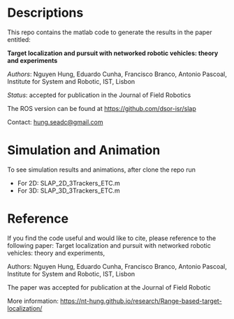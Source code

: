 # Descriptions 
This repo contains the matlab code to generate the results in the paper entitled:

**Target localization and pursuit with networked robotic vehicles: theory and experiments**

*Authors*: Nguyen Hung, Eduardo Cunha, Francisco Branco, Antonio Pascoal, Institute for System and Robotic, IST, Lisbon

*Status*: accepted for publication in the Journal of Field Robotics 

The ROS version can be found at https://github.com/dsor-isr/slap

Contact: hung.seadc@gmail.com

# Simulation and Animation
To see simulation results and animations, after clone the repo run 

- For 2D: SLAP_2D_3Trackers_ETC.m
- For 3D: SLAP_3D_3Trackers_ETC.m

# Reference
If you find the code useful and would like to cite, please reference to the following paper:
Target localization and pursuit with networked robotic vehicles: theory and experiments, 

Authors: Nguyen Hung, Eduardo Cunha, Francisco Branco, Antonio Pascoal, Institute for System and Robotic, IST, Lisbon

The paper was accepted for publication at the Journal of Field Robotic 

More information:
https://nt-hung.github.io/research/Range-based-target-localization/
